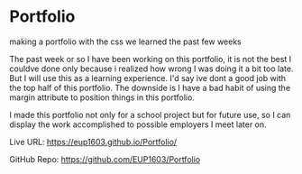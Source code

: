 # Portfolio

making a portfolio with the css we learned the past few weeks

The past week or so I have been working on this portfolio, it is not the best I couldve done only because i realized how wrong I was doing it a bit too late. But I will use this as a learning experience. I'd say ive dont a good job with the top half of this portfolio. The downside is I have a bad habit of using the margin attribute to position things in this portfolio.

I made this portfolio not only for a school project but for future use, so I can display the work accomplished to possible employers I meet later on.

Live URL: https://eup1603.github.io/Portfolio/

GitHub Repo: https://github.com/EUP1603/Portfolio
